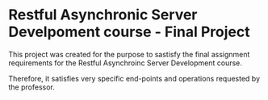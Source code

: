 # Restful Asynchronic Server Develpoment course - Final Project

This project was created for the purpose to sastisfy the final assignment requirements for the Restful Asynchroinc Server Development course.

Therefore, it satisfies very specific end-points and operations requested by the professor.

